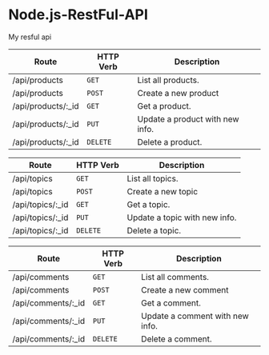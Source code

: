 # Node.js-RestFul-API
My resful api

| Route | HTTP Verb	 |  Description	 |
| --- | --- | --- |
| /api/products | `GET` |  List all products. |
| /api/products | `POST` | Create a new product |
| /api/products/:_id | `GET` |  Get a product. |
| /api/products/:_id | `PUT` | Update a product with new info. |
| /api/products/:_id | `DELETE` | Delete a product. |


| Route | HTTP Verb	 |  Description	 |
| --- | --- | --- |
| /api/topics | `GET` |  List all topics. |
| /api/topics | `POST` | Create a new topic |
| /api/topics/:_id | `GET` |  Get a topic. |
| /api/topics/:_id | `PUT` | Update a topic with new info. |
| /api/topics/:_id | `DELETE` | Delete a topic. |

| Route | HTTP Verb	 |  Description	 |
| --- | --- | --- |
| /api/comments | `GET` |  List all comments. |
| /api/comments | `POST` | Create a new comment |
| /api/comments/:_id | `GET` |  Get a comment. |
| /api/comments/:_id | `PUT` | Update a comment with new info. |
| /api/comments/:_id | `DELETE` | Delete a comment. |

